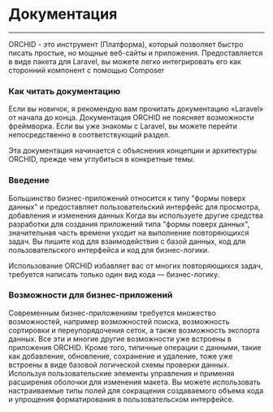 
# Документация
----------

ORCHID - это инструмент (Платформа), который позволяет быстро писать простые, но мощные веб-сайты и приложения.
Предоставляется в виде пакета для Laravel, вы можете легко интегрировать его как сторонний компонент с помощью Composer

### Как читать документацию

Если вы новичок, я рекомендую вам прочитать документацию «Laravel» от начала до конца.
Документация ORCHID не поясняет возможности фреймворка.
Если вы уже знакомы с Laravel, вы можете перейти непосредственно в соответствующий раздел.

Эта документация начинается с объяснения концепции и архитектуры ORCHID, прежде чем углубиться в конкретные темы.


### Введение

Большинство бизнес-приложений относится к типу "формы поверх данных" и предоставляет пользовательский интерфейс для просмотра, добавления и изменения данных
Когда вы используете другие средства разработки для создания приложений типа "формы поверх данных", значительная часть времени уходит на выполнение повторяющихся задач. 
Вы пишите код для взаимодействия с базой данных, код для пользовательского интерфейса и код для бизнес-логики.
 
Использование ORCHID избавляет вас от многих повторяющихся задач, требуется написать только один вид кода — бизнес-логику.


### Возможности для бизнес-приложений

Современным бизнес-приложениям требуется множество возможностей, например возможностей поиска, возможность сортировки и переупорядочения сеток, а также возможность экспорта данных.
Все эти и многие другие возможности уже встроены в приложения ORCHID. Кроме того, типичные операции с данными, такие как добавление, обновление, сохранение и удаление, тоже уже встроены в виде базовой логической схемы проверки данных.
Используя пользовательские элементы управления и применяя расширения оболочки для изменения макета. Вы можете использовать настраиваемые типы полей для сокращения создаваемого объема кода и упрощения форматирования в пользовательском интерфейсе.
